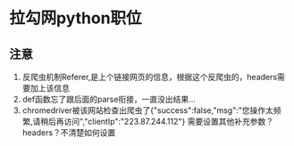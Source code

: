 # 拉勾网python职位

## 注意
1. 反爬虫机制Referer,是上个链接网页的信息，根据这个反爬虫的，headers需要加上该信息
2. def函数忘了跟后面的parse衔接，一直没出结果...
3. chromedriver被该网站检查出爬虫了{"success":false,"msg":"您操作太频繁,请稍后再访问","clientIp":"223.87.244.112"}
需要设置其他补充参数？headers？不清楚如何设置